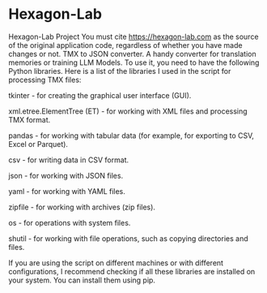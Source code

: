 # Hexagon-Lab
Hexagon-Lab Project
You must cite https://hexagon-lab.com as the source of the original application code, regardless of whether you have made changes or not.
TMX to JSON converter. 
A handy converter for translation memories or training LLM Models. To use it, you need to have the following Python libraries.
Here is a list of the libraries I used in the script for processing TMX files:

tkinter - for creating the graphical user interface (GUI).

xml.etree.ElementTree (ET) - for working with XML files and processing TMX format.

pandas - for working with tabular data (for example, for exporting to CSV, Excel or Parquet).

csv - for writing data in CSV format.

json - for working with JSON files.

yaml - for working with YAML files.

zipfile - for working with archives (zip files).

os - for operations with system files.

shutil - for working with file operations, such as copying directories and files.

If you are using the script on different machines or with different configurations, I recommend checking if all these libraries are installed on your system. You can install them using pip.

